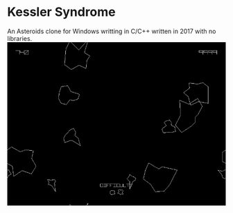 # Kessler Syndrome
An Asteroids clone for Windows writting in C/C++ written in 2017 with no libraries.
![video](https://raw.githubusercontent.com/OpalResplendent/kessler_syndrome/main/misc/kessler_syndrome_video.gif)
